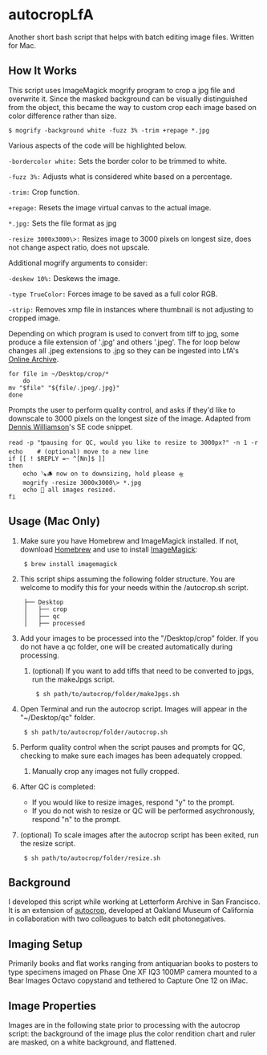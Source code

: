 # autocropLfA
Another short bash script that helps with batch editing image files. Written for Mac. 

## How It Works
This script uses ImageMagick mogrify program to crop a jpg file and overwrite it. Since the masked background can be visually distinguished from the object, this became the way to custom crop each image based on color difference rather than size.

    $ mogrify -background white -fuzz 3% -trim +repage *.jpg

Various aspects of the code will be highlighted below.

`-bordercolor white:` Sets the border color to be trimmed to white.

`-fuzz 3%:` Adjusts what is considered white based on a percentage.

`-trim:` Crop function.

`+repage:` Resets the image virtual canvas to the actual image.

`*.jpg:` Sets the file format as jpg

`-resize 3000x3000\>:` Resizes image to 3000 pixels on longest size, does not change aspect ratio, does not upscale. 

Additional mogrify arguments to consider: 

`-deskew 10%:` Deskews the image.

`-type TrueColor:` Forces image to be saved as a full color RGB.

`-strip:` Removes xmp file in instances where thumbnail is not adjusting to cropped image.  


Depending on which program is used to convert from tiff to jpg, some produce a file extension of '.jpg' and others '.jpeg'. The for loop below changes all .jpeg extensions to .jpg so they can be ingested into LfA's [Online Archive](oa.letterformarchive.org). 

    for file in ~/Desktop/crop/*
        do
    mv "$file" "${file/.jpeg/.jpg}"
    done

Prompts the user to perform quality control, and asks if they'd like to downscale to 3000 pixels on the longest size of the image. Adapted from [Dennis Williamson](https://stackoverflow.com/questions/19306771/how-can-i-get-the-current-users-username-in-bash)'s SE code snippet. 

    read -p "❗pausing for QC, would you like to resize to 3000px?" -n 1 -r
    echo    # (optional) move to a new line
    if [[ ! $REPLY =~ ^[Nn]$ ]]
    then
        echo 🪚🪵 now on to downsizing, hold please 🛸
        mogrify -resize 3000x3000\> *.jpg 
        echo 🌱 all images resized. 
    fi

## Usage (Mac Only)
1. Make sure you have Homebrew and ImageMagick installed. If not, download [Homebrew](https://brew.sh/) and use to install [ImageMagick](https://imagemagick.org/):

        $ brew install imagemagick

2. This script ships assuming the following folder structure. You are welcome to modify this for your needs within the /autocrop.sh script.

        ├── Desktop
        │   ├── crop
        │   ├── qc        
        │   ├── processed
 
3. Add your images to be processed into the "/Desktop/crop" folder. If you do not have a qc folder, one will be created automatically during processing. 
    1. (optional) If you want to add tiffs that need to be converted to jpgs, run the makeJpgs script. 

            $ sh path/to/autocrop/folder/makeJpgs.sh

4. Open Terminal and run the autocrop script. Images will appear in the "~/Desktop/qc" folder.

        $ sh path/to/autocrop/folder/autocrop.sh

5. Perform quality control when the script pauses and prompts for QC, checking to make sure each images has been adequately cropped. 
    1. Manually crop any images not fully cropped. 

6. After QC is completed:
    * If you would like to resize images, respond "y" to the prompt.
    * If you do not wish to resize or QC will be performed asychronously, respond "n" to the prompt. 
    
7. (optional) To scale images after the autocrop script has been exited, run the resize script. 
        
        $ sh path/to/autocrop/folder/resize.sh 

## Background
I developed this script while working at Letterform Archive in San Francisco. It is an extension of [autocrop](https://github.com/elliswmartin/autocrop), developed at Oakland Museum of California in collaboration with two colleagues to batch edit photonegatives. 

## Imaging Setup
Primarily books and flat works ranging from antiquarian books to posters to type specimens imaged on Phase One XF IQ3 100MP camera mounted to a Bear Images Octavo copystand and tethered to Capture One 12 on iMac. 

## Image Properties
Images are in the following state prior to processing with the autocrop script: the background of the image plus the color rendition chart and ruler are masked, on a white background, and flattened. 
